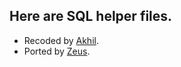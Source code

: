 ## Here are SQL helper files.
 - Recoded by [Akhil](https://github.com/akhilprs).
 - Ported by [Zeus](https://github.com/zeusop5).
